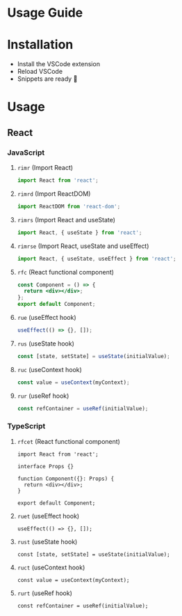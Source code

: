 # Usage Guide

# Installation

- Install the VSCode extension
- Reload VSCode
- Snippets are ready 🎉

# Usage

## React

### JavaScript

1. `rimr` (Import React)

   ```jsx
   import React from 'react';
   ```

2. `rimrd` (Import ReactDOM)

   ```jsx
   import ReactDOM from 'react-dom';
   ```

3. `rimrs` (Import React and useState)

   ```jsx
   import React, { useState } from 'react';
   ```

4. `rimrse` (Import React, useState and useEffect)

   ```jsx
   import React, { useState, useEffect } from 'react';
   ```

5. `rfc` (React functional component)

   ```jsx
   const Component = () => {
     return <div></div>;
   };
   export default Component;
   ```

6. `rue` (useEffect hook)

   ```jsx
   useEffect(() => {}, []);
   ```

7. `rus` (useState hook)

   ```jsx
   const [state, setState] = useState(initialValue);
   ```

8. `ruc` (useContext hook)

   ```jsx
   const value = useContext(myContext);
   ```

9. `rur` (useRef hook)

   ```jsx
   const refContainer = useRef(initialValue);
   ```

### TypeScript

1. `rfcet` (React functional component)

   ```tsx
   import React from 'react';

   interface Props {}

   function Component({}: Props) {
     return <div></div>;
   }

   export default Component;
   ```

2. `ruet` (useEffect hook)

   ```tsx
   useEffect(() => {}, []);
   ```

3. `rust` (useState hook)

   ```tsx
   const [state, setState] = useState(initialValue);
   ```

4. `ruct` (useContext hook)

   ```tsx
   const value = useContext(myContext);
   ```

5. `rurt` (useRef hook)

   ```tsx
   const refContainer = useRef(initialValue);
   ```
